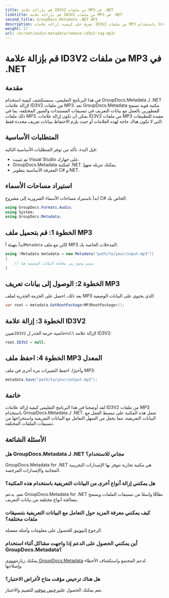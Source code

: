 ```yaml
---
title: قم بإزالة علامة ID3V2 من ملفات MP3 في .NET
linktitle: قم بإزالة علامة ID3V2 من ملفات MP3 في .NET
second_title: GroupDocs.Metadata .NET API
description: تعرف على كيفية إزالة علامات ID3V2 من ملفات MP3 باستخدام GroupDocs.Metadata لـ .NET. إدارة البيانات الوصفية بكفاءة في مشاريع C# الخاصة بك.
weight: 17
url: /ar/net/audio-metadata/remove-id3v2-tag-mp3/
---
```


# قم بإزالة علامة ID3V2 من ملفات MP3 في .NET

## مقدمة
في هذا البرنامج التعليمي، سنستكشف كيفية استخدام GroupDocs.Metadata لـ .NET لإزالة علامات ID3V2 من ملفات MP3. تعد GroupDocs.Metadata مكتبة قوية تسمح للمطورين بالعمل مع بيانات التعريف في تنسيقات المستندات والصور المختلفة، بما في ذلك ملفات MP3. يمكن أن تكون إزالة علامات ID3V2 من ملفات MP3 مفيدة للتطبيقات التي لا تكون هناك حاجة لهذه العلامات أو حيث يلزم الاحتفاظ ببيانات تعريف محددة فقط.
## المتطلبات الأساسية
قبل البدء، تأكد من توفر المتطلبات الأساسية التالية:
- تم تثبيت Visual Studio على جهازك.
-  GroupDocs.Metadata لمكتبة .NET. يمكنك تنزيله من[هنا](https://releases.groupdocs.com/metadata/net/).
- المعرفة الأساسية بتطوير C# و.NET.

## استيراد مساحات الأسماء
ابدأ باستيراد مساحات الأسماء الضرورية إلى مشروع C# الخاص بك:
```csharp
using GroupDocs.Formats.Audio;
using System;
using GroupDocs.Metadata;
```
## الخطوة 1: قم بتحميل ملف MP3
 ابدأ بتهيئة أ`Metadata` كائن مع ملف MP3 المدخلات الخاصة بك:
```csharp
using (Metadata metadata = new Metadata("path/to/your/input.mp3"))
{
    // سيتم وضع رمز معالجة البيانات الوصفية هنا
}
```
## الخطوة 2: الوصول إلى بيانات تعريف MP3
بعد ذلك، احصل على الحزمة الجذرية لملف MP3 الذي يحتوي على البيانات الوصفية:
```csharp
var root = metadata.GetRootPackage<MP3RootPackage>();
```
## الخطوة 3: إزالة علامة ID3V2
 تعيين`ID3V2` خاصية حزمة الجذر ل`null` لإزالة علامة ID3V2:
```csharp
root.ID3V2 = null;
```
## الخطوة 4: احفظ ملف MP3 المعدل
وأخيرًا، احفظ التغييرات مرة أخرى في ملف MP3:
```csharp
metadata.Save("path/to/your/output.mp3");
```

## خاتمة
لقد أوضحنا في هذا البرنامج التعليمي كيفية إزالة علامات ID3V2 من ملفات MP3 باستخدام GroupDocs.Metadata لـ .NET. تعمل هذه المكتبة على تبسيط العمل مع البيانات التعريفية، مما يجعل من السهل التعامل مع البيانات التعريفية واستخراجها من تنسيقات الملفات المختلفة.

## الأسئلة الشائعة
### هل GroupDocs.Metadata لـ .NET مجاني للاستخدام؟
GroupDocs.Metadata for .NET هي مكتبة تجارية تتوفر بها الإصدارات التجريبية المجانية والإصدارات المرخصة.
### هل يمكنني إزالة أنواع أخرى من البيانات التعريفية باستخدام هذه المكتبة؟
نعم، يدعم GroupDocs.Metadata for .NET نطاقًا واسعًا من تنسيقات الملفات ويسمح بمعالجة أنواع مختلفة من بيانات التعريف.
### كيف يمكنني معرفة المزيد حول التعامل مع البيانات التعريفية بتنسيقات ملفات مختلفة؟
 الرجوع إلى[توثيق](https://tutorials.groupdocs.com/metadata/net/) للحصول على معلومات وأمثلة مفصلة.
### أين يمكنني الحصول على الدعم إذا واجهت مشاكل أثناء استخدام GroupDocs.Metadata؟
 يمكنك زيارة[منتدى GroupDocs.Metadata](https://forum.groupdocs.com/c/metadata/14) لدعم المجتمع واستكشاف الأخطاء وإصلاحها.
### هل هناك ترخيص مؤقت متاح لأغراض الاختبار؟
نعم يمكنك الحصول على[ترخيص مؤقت](https://purchase.groupdocs.com/temporary-license/) للتقييم والاختبار.